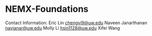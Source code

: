 # NEMX-Foundations

Contact Information: 
Eric Lin chengyi9@uw.edu
Naveen Janarthanan navjanar@uw.edu
Molly Li hsin1128@uw.edu
Xifei Wang 
